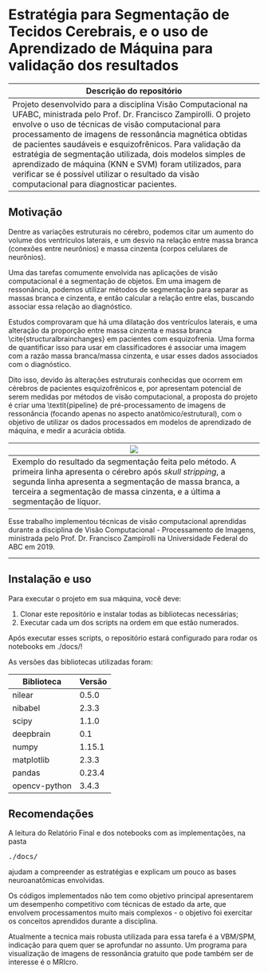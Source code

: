 # Estratégia para Segmentação de Tecidos Cerebrais, e o uso de Aprendizado de Máquina para validação dos resultados

| Descrição do repositório |
| --- | 
| Projeto desenvolvido para a disciplina Visão Computacional na UFABC, ministrada pelo Prof. Dr. Francisco Zampirolli. O projeto envolve o uso de técnicas de visão computacional para processamento de imagens de ressonância magnética obtidas de pacientes saudáveis e esquizofrênicos. Para validação da estratégia de segmentação utilizada, dois modelos simples de aprendizado de máquina (KNN e SVM) foram utilizados, para verificar se é possível utilizar o resultado da visão computacional para diagnosticar pacientes. | 

## Motivação

Dentre as variações estruturais no cérebro, podemos citar um aumento do volume dos ventrículos laterais, e um desvio na relação entre massa branca (conexões entre neurônios) e massa cinzenta (corpos celulares de neurônios).

Uma das tarefas comumente envolvida nas aplicações de visão computacional é a segmentação de objetos. Em uma imagem de ressonância, podemos utilizar métodos de segmentação para separar as massas branca e cinzenta, e então calcular a relação entre elas, buscando associar essa relação ao diagnóstico.

Estudos comprovaram que há uma dilatação dos ventrículos laterais, e uma alteração da proporção entre massa cinzenta e massa branca \cite{structuralbrainchanges} em pacientes com esquizofrenia. Uma forma de quantificar isso para usar em classificadores é associar uma imagem com a razão massa branca/massa cinzenta, e usar esses dados associados com o diagnóstico.

Dito isso, devido às alterações estruturais conhecidas que ocorrem em cérebros de pacientes esquizofrênicos e, por apresentam potencial de serem medidas por métodos de visão computacional, a proposta do projeto é criar uma \textit{pipeline} de pré-processamento de imagens de ressonância (focando apenas no aspecto anatômico/estrutural), com o objetivo de utilizar os dados processados em modelos de aprendizado de máquina, e medir a acurácia obtida.

| ![](sub-11.gif) |
| --- |
| Exemplo do resultado da segmentação feita pelo método. A primeira linha apresenta o cérebro após _skull stripping_, a segunda linha apresenta a segmentação de massa branca, a terceira a segmentação de massa cinzenta, e a última a segmentação de líquor.|

Esse trabalho implementou técnicas de visão computacional aprendidas durante a disciplina de Visão Computacional - Processamento de Imagens, ministrada pelo Prof. Dr. Francisco Zampirolli na Universidade Federal do ABC em 2019.

-----

## Instalação e uso

Para executar o projeto em sua máquina, você deve:
1. Clonar este repositório e instalar todas as bibliotecas necessárias;
2. Executar cada um dos scripts na ordem em que estão numerados.

Após executar esses scripts, o repositório estará configurado para rodar os notebooks em ./docs/!

As versões das bibliotecas utilizadas foram:

| Biblioteca | Versão |
| --- | --- |
| nilear | 0.5.0 |
| nibabel  | 2.3.3 |
| scipy  | 1.1.0 |
| deepbrain  | 0.1 |
| numpy  | 1.15.1 |
| matplotlib  | 2.3.3 |
| pandas  | 0.23.4 |
| opencv-python  | 3.4.3 |


## Recomendações

A leitura do Relatório Final e dos notebooks com as implementações, na pasta <pre>./docs/</pre> ajudam a compreender as estratégias e explicam um pouco as bases neuroanatômicas envolvidas.

Os códigos implementados não tem como objetivo principal apresentarem um desempenho competitivo com técnicas de estado da arte, que envolvem processamentos muito mais complexos - o objetivo foi exercitar os conceitos aprendidos durante a disciplina.

Atualmente a tecnica mais robusta utilizada para essa tarefa é a VBM/SPM, indicação para quem quer se aprofundar no assunto. Um programa para visualização de imagens de ressonância gratuito que pode também ser de interesse é o MRIcro.
